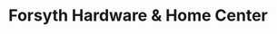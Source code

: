 ---
title: "Forsyth Hardware & Home Center"
url: /forsyth/forsyth-hardware-and-home-center-north-9th-avenue/
shop: doors
---